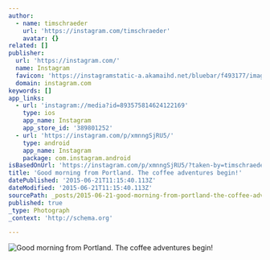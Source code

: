 ```yaml
---
author:
  - name: timschraeder
    url: 'https://instagram.com/timschraeder'
    avatar: {}
related: []
publisher:
  url: 'https://instagram.com/'
  name: Instagram
  favicon: 'https://instagramstatic-a.akamaihd.net/bluebar/f493177/images/ico/favicon.ico'
  domain: instagram.com
keywords: []
app_links:
  - url: 'instagram://media?id=893575814624122169'
    type: ios
    app_name: Instagram
    app_store_id: '389801252'
  - url: 'https://instagram.com/p/xmnngSjRU5/'
    type: android
    app_name: Instagram
    package: com.instagram.android
isBasedOnUrl: 'https://instagram.com/p/xmnngSjRU5/?taken-by=timschraeder'
title: 'Good morning from Portland. The coffee adventures begin!'
datePublished: '2015-06-21T11:15:40.113Z'
dateModified: '2015-06-21T11:15:40.113Z'
sourcePath: _posts/2015-06-21-good-morning-from-portland-the-coffee-adventures-begin.md
published: true
_type: Photograph
_context: 'http://schema.org'

---
```

![Good morning from Portland&period; The coffee adventures begin&excl;](https://igcdn-photos-g-a.akamaihd.net/hphotos-ak-xat1/t51.2885-15/10326636_620092731454030_1734261635_n.jpg)